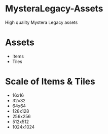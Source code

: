 # MysteraLegacy-Assets
High quality Mystera Legacy assets

# Assets
- Items
- Tiles

# Scale of Items & Tiles
- 16x16
- 32x32
- 64x64
- 128x128
- 256x256
- 512x512
- 1024x1024
